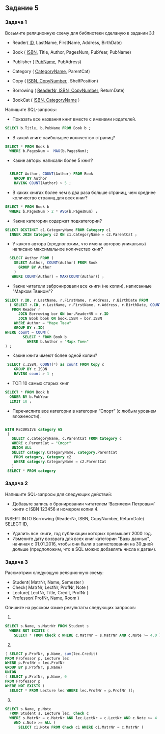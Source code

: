 ## Задание 5

### Задача 1

Возьмите реляционную схему для библиотеки сделаную в задании 3.1: 

* Reader( <ins>ID</ins>, LastName, FirstName, Address, BirthDate)  <br>
* Book ( <ins>ISBN</ins>, Title, Author, PagesNum, PubYear, PubName)  <br>
* Publisher ( <ins>PubName</ins>, PubAdress)  <br>
* Category ( <ins>CategoryName</ins>, ParentCat)  <br>
* Copy ( <ins>ISBN, CopyNumber</ins>,, ShelfPosition)  <br>

* Borrowing ( <ins>ReaderNr, ISBN, CopyNumber</ins>, ReturnDate)  <br>
* BookCat ( <ins>ISBN, CategoryName</ins> )  

Напишите SQL-запросы:

* Показать все названия книг вместе с именами издателей.

```sql
SELECT b.Title, b.PubName FROM Book b ;
```

* В какой книге наибольшее количество страниц?

```sql
SELECT * FROM Book b 
  WHERE b.PagesNum =  MAX(b.PagesNum); 
```

* Какие авторы написали более 5 книг?

```sql

  SELECT Author, COUNT(Author) FROM Book
    GROUP BY Author
    HAVING COUNT(Author) > 5 ;
```

* В каких книгах более чем в два раза больше страниц, чем среднее количество страниц для всех книг?

```sql
SELECT * FROM Book b 
  WHERE b.PagesNum > 2 * AVG(b.PagesNum) ; 
```

* Какие категории содержат подкатегории?

```sql
SELECT DISTINCT c1.CategoryName FROM Category c1
  INNER JOIN Category c2 ON c1.CategoryName = c2.ParentCat ;
```

* У какого автора (предположим, что имена авторов уникальны) написано максимальное количество книг?

```sql
  SELECT Author FROM (
    SELECT Author, COUNT(Author) FROM Book
      GROUP BY Author
    )
   WHERE COUNT(Author) = MAX(COUNT(Author)) ;
```

* Какие читатели забронировали   все книги (не копии), написанные "Марком Твеном"?

```sql
SELECT r.ID, r.LastName, r.FirstName, r.Address, r.BirthDate FROM
  ( SELECT r.ID, r.LastName, r.FirstName, r.Address, r.BirthDate, COUNT(*) as count
   FROM Reader r
      JOIN Borrowing bor ON bor.ReaderNR = r.ID
      JOIN Book book ON book.ISBN = bor.ISBN
    WHERE Author = "Марк Твен"
    GROUP BY r.ID)
WHERE count = COUNT(
        SELECT * FROM Book b
          WHERE b.Author = "Марк Твен"
) ;
```

* Какие книги имеют более одной копии? 

```sql
 SELECT c.ISBN, COUNT(*) as count FROM Copy c
    GROUP BY c.ISBN
    HAVING count > 1 ;
```

* ТОП 10 самых старых книг

```sql
SELECT * FROM Book b
  ORDER BY b.PubYear
  LIMIT 10 ;
```

* Перечислите все категории в категории “Спорт” (с любым уровнем вложености).

```sql

WITH RECURSIVE category AS
 (
   SELECT c.CategoryName, c.ParentCat FROM Category c
   WHERE c.ParentCat = "Спорт"
   UNION ALL
   SELECT category.CategoryName, category.ParentCat
    FROM category, Category c2
    WHERE category.CategoryName = c2.ParentCat
   )
 SELECT * FROM category
```

### Задача 2

Напишите SQL-запросы для следующих действий:

* Добавьте запись о бронировании читателем ‘Василеем Петровым’ книги с ISBN 123456 и номером копии 4.

INSERT INTO Borrowing (ReaderNr, ISBN, CopyNumber, ReturnDate)
  SELECT ID, 

* Удалить все книги, год публикации которых превышает 2000 год.
* Измените дату возврата для всех книг категории "Базы данных", начиная с 01.01.2016, чтобы они были в заимствовании на 30 дней дольше (предположим, что в SQL можно добавлять числа к датам).


### Задача 3

Рассмотрим следующую реляционную схему:

* Student( MatrNr, Name, Semester ) 
* Check( MatrNr, LectNr, ProfNr, Note ) 
* Lecture( LectNr, Title, Credit, ProfNr ) 
* Professor( ProfNr, Name, Room )

Опишите на русском языке результаты следующих запросов:

1.
```sql
SELECT s.Name, s.MatrNr FROM Student s 
  WHERE NOT EXISTS ( 
    SELECT * FROM Check c WHERE c.MatrNr = s.MatrNr AND c.Note >= 4.0 ) ; 
```

2.
```sql
( SELECT p.ProfNr, p.Name, sum(lec.Credit) 
FROM Professor p, Lecture lec 
WHERE p.ProfNr = lec.ProfNr
GROUP BY p.ProfNr, p.Name)
UNION
( SELECT p.ProfNr, p.Name, 0 
FROM Professor p
WHERE NOT EXISTS ( 
  SELECT * FROM Lecture lec WHERE lec.ProfNr = p.ProfNr )); 
```

3.
```sql
SELECT s.Name, p.Note
  FROM Student s, Lecture lec, Check c
  WHERE s.MatrNr = c.MatrNr AND lec.LectNr = c.LectNr AND c.Note >= 4 
    AND c.Note >= ALL ( 
      SELECT c1.Note FROM Check c1 WHERE c1.MatrNr = c.MatrNr ) 
```
